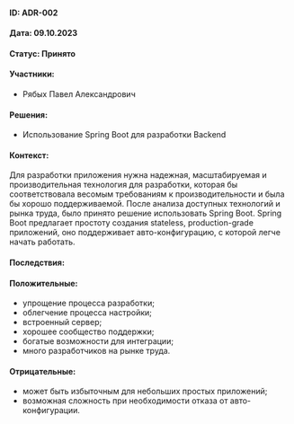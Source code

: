 #### ID: ADR-002

#### Дата: 09.10.2023

#### Статус: Принято

#### Участники:

* Рябых Павел Александрович

#### Решения:

* Использование Spring Boot для разработки Backend

#### Контекст:
Для разработки приложения нужна надежная, масштабируемая и производительная технология для разработки, которая бы соответствовала весомым требованиям к производительности и была бы хорошо поддерживаемой.
После анализа доступных технологий и рынка труда, было принято решение использовать Spring Boot. Spring Boot предлагает простоту создания stateless, production-grade приложений, оно поддерживает авто-конфигурацию, с которой легче начать работать.

#### Последствия:

#### Положительные:
* упрощение процесса разработки;
* облегчение процесса настройки;
* встроенный сервер;
* хорошее сообщество поддержки;
* богатые возможности для интеграции;
* много разработчиков на рынке труда.

#### Отрицательные:
* может быть избыточным для небольших простых приложений;
* возможная сложность при необходимости отказа от авто-конфигурации.
